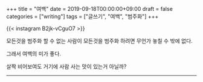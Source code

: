 +++
title = "여백"
date = 2019-09-18T00:00:00+09:00
draft = false
categories = ["writing"]
tags = ["글쓰기", "여백", "범주화"]
+++

{{< instagram B2jk-vCguO7 >}}

모든것을 범주화 할 수 없는 사람이
모든것을 범주화 하려면
무언가 놓칠 수 밖에 없다.

그래서 여백의 미가 좋다.

살짝 비어보여도 거기에 사람 사는 맛이 있는거 아닐까?

---
